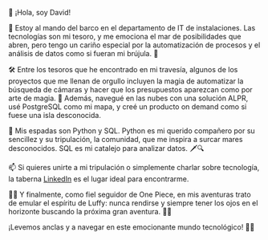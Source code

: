 👋 ¡Hola, soy David!

💼 Estoy al mando del barco en el departamento de IT de instalaciones. Las tecnologías son mi tesoro, y me emociona el mar de posibilidades que abren, pero tengo un cariño especial por la automatización de procesos y el análisis de datos como si fueran mi brújula. 🧭

🛠️ Entre los tesoros que he encontrado en mi travesía, algunos de los proyectos que me llenan de orgullo incluyen la magia de automatizar la búsqueda de cámaras y hacer que los presupuestos aparezcan como por arte de magia. 🧙 Además, navegué en las nubes con una solución ALPR, usé PostgreSQL como mi mapa, y creé un producto on demand como si fuese una isla desconocida.

🔭 Mis espadas son Python y SQL. Python es mi querido compañero por su sencillez y su tripulación, la comunidad, que me inspira a surcar mares desconocidos. SQL es mi catalejo para analizar datos. 🗡️🔍

📫 Si quieres unirte a mi tripulación o simplemente charlar sobre tecnología, la taberna [LinkedIn](https://www.linkedin.com/in/dgarries/) es el lugar ideal para encontrarme.

🏴‍☠️ Y finalmente, como fiel seguidor de One Piece, en mis aventuras trato de emular el espíritu de Luffy: nunca rendirse y siempre tener los ojos en el horizonte buscando la próxima gran aventura. 🏴‍☠️

¡Levemos anclas y a navegar en este emocionante mundo tecnológico! 🌊🚢

